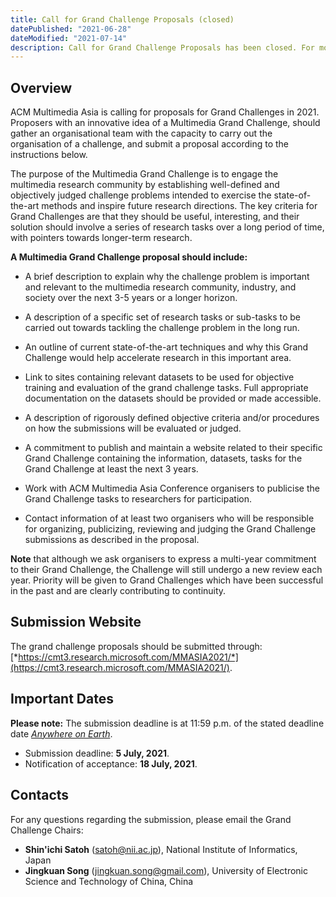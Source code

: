 ```yaml
---
title: Call for Grand Challenge Proposals (closed)
datePublished: "2021-06-28"
dateModified: "2021-07-14"
description: Call for Grand Challenge Proposals has been closed. For more information, please refer to Call for Grand Challenge Submissions.
---
```


## Overview

ACM Multimedia Asia is calling for proposals for Grand Challenges in 2021. Proposers with an innovative idea of a Multimedia Grand Challenge, should gather an organisational team with the capacity to carry out the organisation of a challenge, and submit a proposal according to the instructions below.

The purpose of the Multimedia Grand Challenge is to engage the multimedia research community by establishing well-defined and objectively judged challenge problems intended to exercise the state-of-the-art methods and inspire future research directions. The key criteria for Grand Challenges are that they should be useful, interesting, and their solution should involve a series of research tasks over a long period of time, with pointers towards longer-term research.

**A Multimedia Grand Challenge proposal should include:**

- A brief description to explain why the challenge problem is important and relevant to the multimedia research community, industry, and society over the next 3-5 years or a longer horizon.

- A description of a specific set of research tasks or sub-tasks to be carried out towards tackling the challenge problem in the long run.

- An outline of current state-of-the-art techniques and why this Grand Challenge would help accelerate research in this important area.

- Link to sites containing relevant datasets to be used for objective training and evaluation of the grand challenge tasks. Full appropriate documentation on the datasets should be provided or made accessible.

- A description of rigorously defined objective criteria and/or procedures on how the submissions will be evaluated or judged.

- A commitment to publish and maintain a website related to their specific Grand Challenge containing the information, datasets, tasks for the Grand Challenge at least the next 3 years.

- Work with ACM Multimedia Asia Conference organisers to publicise the Grand Challenge tasks to researchers for participation.

- Contact information of at least two organisers who will be responsible for organizing, publicizing, reviewing and judging the Grand Challenge submissions as described in the proposal.

**Note** that although we ask organisers to express a multi-year commitment to their Grand Challenge, the Challenge will still undergo a new review each year. Priority will be given to Grand Challenges which have been successful in the past and are clearly contributing to continuity.

## Submission Website
The grand challenge proposals should be submitted through: [*https://cmt3.research.microsoft.com/MMASIA2021/*](https://cmt3.research.microsoft.com/MMASIA2021/).

## Important Dates

**Please note:** The submission deadline is at 11:59 p.m. of the stated deadline date [*Anywhere on Earth*](https://www.timeanddate.com/time/zones/aoe).

- Submission deadline: **5 July, 2021**.
- Notification of acceptance: **18 July, 2021**.

## Contacts

For any questions regarding the submission, please email the Grand Challenge Chairs: 

- **Shin'ichi Satoh** ([satoh@nii.ac.jp](satoh@nii.ac.jp)), National Institute of Informatics, Japan
- **Jingkuan Song** ([jingkuan.song@gmail.com](jingkuan.song@gmail.com)), University of Electronic Science and Technology of China, China
